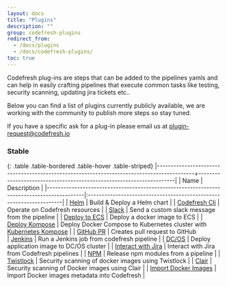 ```yaml
---
layout: docs
title: "Plugins"
description: ""
group: codefresh-plugins
redirect_from:
  - /docs/plugins
  - /docs/codefresh-plugins/
toc: true
---
```

Codefresh plug-ins are steps that can be added to the pipelines yamls and can help in easily crafting pipelines that execute common tasks like testing, security scanning, updating jira tickets etc.. 

Below you can find a list of plugins currently publicly available, we are working with the community to publish more steps so stay tuned. 

If you have a specific ask for a plug-in please email us at plugin-request@codefresh.io

### Stable

{: .table .table-bordered .table-hover .table-striped}
|-------------------------------------------------------------------------------------------+---------------------------------------------------------------------|
| Name                                                                                      | Description                                                         |
|-------------------------------------------------------------------------------------------|:--------------------------------------------------------------------|
| [Helm](https://github.com/codefresh-io/plugins/blob/master/plugins/helm/README.md)        | Build & Deploy a Helm chart |
| [Codefresh Cli](https://github.com/codefresh-io/plugins/blob/master/plugins/codefresh-cli/README.md)        | Operate on Codefresh resources                                         |
| [Slack](https://github.com/codefresh-io/plugins/blob/master/plugins/slack/README.md)                 | Send a custom slack message from the pipeline                       |
| [Deploy to ECS](https://github.com/codefresh-io/plugins/blob/master/plugins/ecs-deploy/README.md)                                  | Deploy a docker image to ECS |
| [Deploy Kompose](https://github.com/codefresh-io/plugins/blob/master/plugins/kompose/README.md)                              | Deploy Docker Compose to Kubernetes cluster with [Kubernetes Kompose](http://kompose.io/) |
| [GitHub PR](https://github.com/codefresh-io/plugins/blob/master/plugins/github-pr/README.MD)                             | Creates pull request to GitHub  
| [Jenkins](https://github.com/codefresh-io/plugins/blob/master/plugins/run-jenkins-job/README.md)     | Run a Jenkins job from codefresh pipeline                           |
| [DC/OS](https://github.com/codefresh-io/plugins/blob/master/plugins/dcos-app-deploy/README.md)                                   | Deploy application image to DC/OS cluster                           |
| [Interact with Jira](https://github.com/codefresh-io/plugins/blob/master/plugins/jira/README.md) | Interact with Jira from Codefresh pipelines                                      |
| [NPM](https://github.com/codefresh-io/plugins/blob/master/plugins/release-to-NPM/README.md)        | Release npm modules from a pipeline |
| [Twistlock](https://github.com/codefresh-io/plugins/tree/master/plugins/twistlock-scan)        | Security scanning of docker images using Twistlock |
| [Clair](https://github.com/codefresh-io/plugins/blob/master/plugins/clair/README.md)        | Security scanning of Docker images using Clair |
| [Import Docker Images](https://github.com/codefresh-io/plugins/blob/master/plugins/import-docker-images/README.md)        | Import Docker images metadata into Codefresh |


